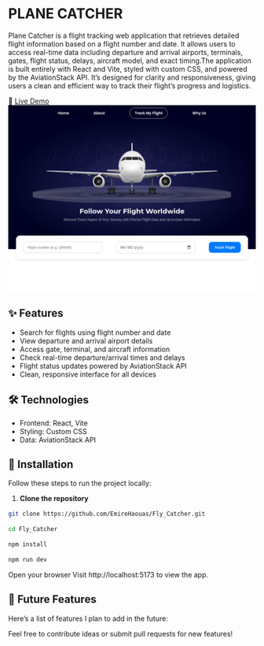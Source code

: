 # PLANE CATCHER


Plane Catcher is a flight tracking web application that retrieves detailed flight
information based on a flight number and date. It allows users to access real-time
data including departure and arrival airports, terminals, gates, flight status,
delays, aircraft model, and exact timing.The application is built entirely
with React and Vite, styled with custom CSS, and powered by the AviationStack 
API. It’s designed for clarity and responsiveness, giving users a clean and
efficient way to track their flight’s progress and logistics.

🔗 [Live Demo](https://emire-haouas.dev/plane_Catcher2/)
![Preview](https://raw.githubusercontent.com/EmireHaouas/Fly_Catcher/refs/heads/main/plane_Catcher2/src/assets/imgs/preview.jpg)




## ✨ Features
- Search for flights using flight number and date
- View departure and arrival airport details
- Access gate, terminal, and aircraft information
- Check real-time departure/arrival times and delays
-  Flight status updates powered by AviationStack API
- Clean, responsive interface for all devices

## 🛠️ Technologies
- Frontend: React, Vite
- Styling: Custom CSS
- Data: AviationStack API


## 🚀 Installation

Follow these steps to run the project locally:

1. **Clone the repository**
```bash
git clone https://github.com/EmireHaouas/Fly_Catcher.git
````
````bash
cd Fly_Catcher
````
````bash
npm install

````

```bash
npm run dev
````
Open your browser
Visit http://localhost:5173 to view the app.

## 🔮 Future Features

Here’s a list of features I plan to add in the future:




Feel free to contribute ideas or submit pull requests for new features!
